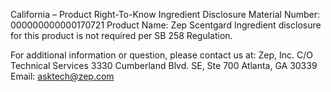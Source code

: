  
 
 
California – Product Right-To-Know Ingredient Disclosure 
Material Number: 000000000000170721 
Product Name: Zep Scentgard 
Ingredient disclosure for this product is not required per SB 258 Regulation. 
 
For additional information or question, please contact us at: 
Zep, Inc. 
C/O Technical Services 
3330 Cumberland Blvd. SE, Ste 700 
Atlanta, GA 30339 
Email: asktech@zep.com 
 
 
 
 
